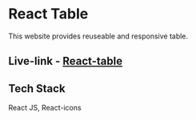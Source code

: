 # React Table

This website provides reuseable and responsive table.

## Live-link - [React-table](https://react-table-phi-vert.vercel.app)

## Tech Stack

React JS,
React-icons
